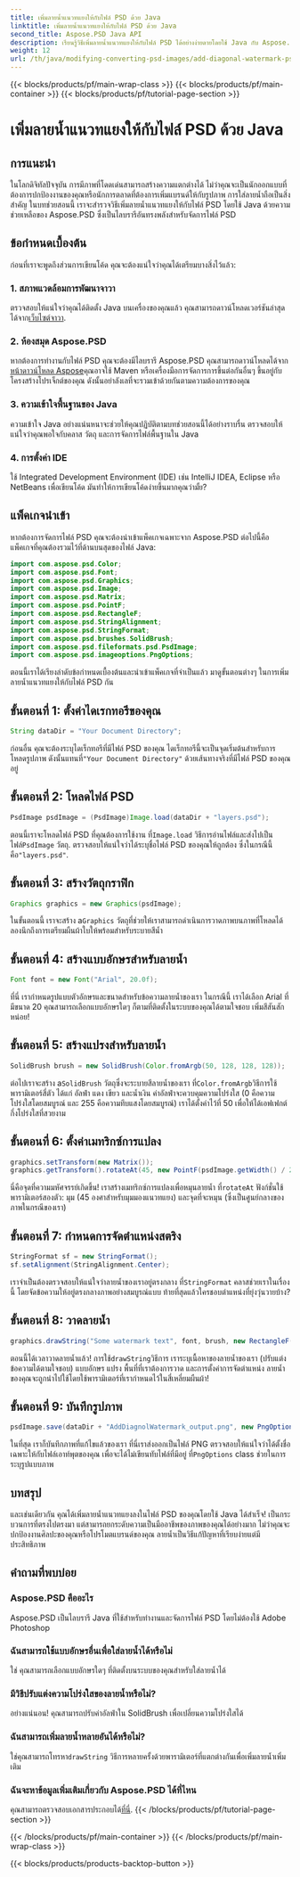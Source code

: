 ```yaml
---
title: เพิ่มลายน้ำแนวทแยงให้กับไฟล์ PSD ด้วย Java
linktitle: เพิ่มลายน้ำแนวทแยงให้กับไฟล์ PSD ด้วย Java
second_title: Aspose.PSD Java API
description: เรียนรู้วิธีเพิ่มลายน้ำแนวทแยงให้กับไฟล์ PSD ได้อย่างง่ายดายโดยใช้ Java กับ Aspose.PSD คำแนะนำทีละขั้นตอนเพื่อปรับปรุงภาพของคุณอย่างมั่นใจ
weight: 12
url: /th/java/modifying-converting-psd-images/add-diagonal-watermark-psd-files/
---
```


{{< blocks/products/pf/main-wrap-class >}}
{{< blocks/products/pf/main-container >}}
{{< blocks/products/pf/tutorial-page-section >}}

# เพิ่มลายน้ำแนวทแยงให้กับไฟล์ PSD ด้วย Java

## การแนะนำ
ในโลกดิจิทัลปัจจุบัน การมีภาพที่โดดเด่นสามารถสร้างความแตกต่างได้ ไม่ว่าคุณจะเป็นนักออกแบบที่ต้องการปกป้องงานของคุณหรือนักการตลาดที่ต้องการเพิ่มแบรนด์ให้กับรูปภาพ การใส่ลายน้ำถือเป็นสิ่งสำคัญ ในบทช่วยสอนนี้ เราจะสำรวจวิธีเพิ่มลายน้ำแนวทแยงให้กับไฟล์ PSD โดยใช้ Java ด้วยความช่วยเหลือของ Aspose.PSD ซึ่งเป็นไลบรารีอันทรงพลังสำหรับจัดการไฟล์ PSD
## ข้อกำหนดเบื้องต้น
ก่อนที่เราจะพูดถึงส่วนการเขียนโค้ด คุณจะต้องแน่ใจว่าคุณได้เตรียมบางสิ่งไว้แล้ว:
### 1. สภาพแวดล้อมการพัฒนาจาวา
 ตรวจสอบให้แน่ใจว่าคุณได้ติดตั้ง Java บนเครื่องของคุณแล้ว คุณสามารถดาวน์โหลดเวอร์ชันล่าสุดได้จาก[เว็บไซต์จาวา](https://www.oracle.com/java/technologies/javase-jdk11-downloads.html).
### 2. ห้องสมุด Aspose.PSD
 หากต้องการทำงานกับไฟล์ PSD คุณจะต้องมีไลบรารี Aspose.PSD คุณสามารถดาวน์โหลดได้จาก[หน้าดาวน์โหลด Aspose](https://releases.aspose.com/psd/java/)คุณอาจใช้ Maven หรือเครื่องมือการจัดการการขึ้นต่อกันอื่นๆ ขึ้นอยู่กับโครงสร้างโปรเจ็กต์ของคุณ ดังนั้นอย่าลังเลที่จะรวมเข้าด้วยกันตามความต้องการของคุณ
### 3. ความเข้าใจพื้นฐานของ Java
ความเข้าใจ Java อย่างแน่นหนาจะช่วยให้คุณปฏิบัติตามบทช่วยสอนนี้ได้อย่างราบรื่น ตรวจสอบให้แน่ใจว่าคุณพอใจกับคลาส วัตถุ และการจัดการไฟล์พื้นฐานใน Java
### 4. การตั้งค่า IDE
ใช้ Integrated Development Environment (IDE) เช่น IntelliJ IDEA, Eclipse หรือ NetBeans เพื่อเขียนโค้ด มันทำให้การเขียนโค้ดง่ายขึ้นมากคุณว่ามั้ย?
## แพ็คเกจนำเข้า
หากต้องการจัดการไฟล์ PSD คุณจะต้องนำเข้าแพ็คเกจเฉพาะจาก Aspose.PSD ต่อไปนี้คือแพ็คเกจที่คุณต้องรวมไว้ที่ด้านบนสุดของไฟล์ Java:
```java
import com.aspose.psd.Color;
import com.aspose.psd.Font;
import com.aspose.psd.Graphics;
import com.aspose.psd.Image;
import com.aspose.psd.Matrix;
import com.aspose.psd.PointF;
import com.aspose.psd.RectangleF;
import com.aspose.psd.StringAlignment;
import com.aspose.psd.StringFormat;
import com.aspose.psd.brushes.SolidBrush;
import com.aspose.psd.fileformats.psd.PsdImage;
import com.aspose.psd.imageoptions.PngOptions;
```
ตอนนี้เราได้เรียงลำดับข้อกำหนดเบื้องต้นและนำเข้าแพ็คเกจที่จำเป็นแล้ว มาดูขั้นตอนต่างๆ ในการเพิ่มลายน้ำแนวทแยงให้กับไฟล์ PSD กัน
## ขั้นตอนที่ 1: ตั้งค่าไดเรกทอรีของคุณ
```java
String dataDir = "Your Document Directory";
```
ก่อนอื่น คุณจะต้องระบุไดเร็กทอรีที่มีไฟล์ PSD ของคุณ ไดเร็กทอรีนี้จะเป็นจุดเริ่มต้นสำหรับการโหลดรูปภาพ ดังนั้นแทนที่`"Your Document Directory"` ด้วยเส้นทางจริงที่มีไฟล์ PSD ของคุณอยู่
## ขั้นตอนที่ 2: โหลดไฟล์ PSD
```java
PsdImage psdImage = (PsdImage)Image.load(dataDir + "layers.psd");
```
 ตอนนี้เราจะโหลดไฟล์ PSD ที่คุณต้องการใช้งาน ที่`Image.load` วิธีการอ่านไฟล์และส่งไปเป็นไฟล์`PsdImage` วัตถุ. ตรวจสอบให้แน่ใจว่าได้ระบุชื่อไฟล์ PSD ของคุณให้ถูกต้อง ซึ่งในกรณีนี้คือ`"layers.psd"`.
## ขั้นตอนที่ 3: สร้างวัตถุกราฟิก
```java
Graphics graphics = new Graphics(psdImage);
```
 ในขั้นตอนนี้ เราจะสร้าง a`Graphics` วัตถุที่ช่วยให้เราสามารถดำเนินการวาดภาพบนภาพที่โหลดได้ ลองนึกถึงการเตรียมผืนผ้าใบให้พร้อมสำหรับระบายสีน้ำ
## ขั้นตอนที่ 4: สร้างแบบอักษรสำหรับลายน้ำ
```java
Font font = new Font("Arial", 20.0f);
```
ที่นี่ เรากำหนดรูปแบบตัวอักษรและขนาดสำหรับข้อความลายน้ำของเรา ในกรณีนี้ เราได้เลือก Arial ที่มีขนาด 20 คุณสามารถเลือกแบบอักษรใดๆ ก็ตามที่ติดตั้งในระบบของคุณได้ตามใจชอบ เพิ่มสีสันสักหน่อย!
## ขั้นตอนที่ 5: สร้างแปรงสำหรับลายน้ำ
```java
SolidBrush brush = new SolidBrush(Color.fromArgb(50, 128, 128, 128));
```
 ต่อไปเราจะสร้าง a`SolidBrush` วัตถุซึ่งจะระบายสีลายน้ำของเรา ที่`Color.fromArgb`วิธีการใช้พารามิเตอร์สี่ตัว ได้แก่ อัลฟ่า แดง เขียว และน้ำเงิน ค่าอัลฟ่าจะควบคุมความโปร่งใส (0 คือความโปร่งใสโดยสมบูรณ์ และ 255 คือความทึบแสงโดยสมบูรณ์) เราได้ตั้งค่าไว้ที่ 50 เพื่อให้ได้เอฟเฟกต์กึ่งโปร่งใสที่สวยงาม
## ขั้นตอนที่ 6: ตั้งค่าเมทริกซ์การแปลง
```java
graphics.setTransform(new Matrix());
graphics.getTransform().rotateAt(45, new PointF(psdImage.getWidth() / 2, psdImage.getHeight() / 2));
```
 นี่คือจุดที่ความมหัศจรรย์เกิดขึ้น! เราสร้างเมทริกซ์การแปลงเพื่อหมุนลายน้ำ ที่`rotateAt` ฟังก์ชั่นใช้พารามิเตอร์สองตัว: มุม (45 องศาสำหรับมุมมองแนวทแยง) และจุดที่จะหมุน (ซึ่งเป็นศูนย์กลางของภาพในกรณีของเรา)
## ขั้นตอนที่ 7: กำหนดการจัดตำแหน่งสตริง
```java
StringFormat sf = new StringFormat();
sf.setAlignment(StringAlignment.Center);
```
 เราจำเป็นต้องตรวจสอบให้แน่ใจว่าลายน้ำของเราอยู่ตรงกลาง ที่`StringFormat` คลาสช่วยเราในเรื่องนี้ โดยจัดข้อความให้อยู่ตรงกลางภาพอย่างสมบูรณ์แบบ ท้ายที่สุดแล้วใครชอบตำแหน่งที่ยุ่งวุ่นวายบ้าง?
## ขั้นตอนที่ 8: วาดลายน้ำ
```java
graphics.drawString("Some watermark text", font, brush, new RectangleF(0, psdImage.getHeight() / 2, psdImage.getWidth(), psdImage.getHeight() / 2), sf);
```
 ตอนนี้ได้เวลาวาดลายน้ำแล้ว! การใช้`drawString`วิธีการ เราระบุเนื้อหาของลายน้ำของเรา (ปรับแต่งข้อความได้ตามใจชอบ) แบบอักษร แปรง พื้นที่ที่เราต้องการวาด และการตั้งค่าการจัดตำแหน่ง ลายน้ำของคุณจะถูกนำไปใช้โดยใช้พารามิเตอร์ที่เรากำหนดไว้ในสี่เหลี่ยมผืนผ้า!
## ขั้นตอนที่ 9: บันทึกรูปภาพ
```java
psdImage.save(dataDir + "AddDiagnolWatermark_output.png", new PngOptions());
```
 ในที่สุด เราก็บันทึกภาพที่แก้ไขแล้วของเรา ที่นี่เราส่งออกเป็นไฟล์ PNG ตรวจสอบให้แน่ใจว่าได้ตั้งชื่อเฉพาะให้กับไฟล์เอาท์พุตของคุณ เพื่อจะได้ไม่เขียนทับไฟล์ที่มีอยู่ ที่`PngOptions` class ช่วยในการระบุรูปแบบภาพ
## บทสรุป
และเช่นเดียวกัน คุณได้เพิ่มลายน้ำแนวทแยงลงในไฟล์ PSD ของคุณโดยใช้ Java ได้สำเร็จ! เป็นกระบวนการที่ตรงไปตรงมา แต่สามารถยกระดับความเป็นมืออาชีพของภาพของคุณได้อย่างมาก ไม่ว่าคุณจะปกป้องงานศิลปะของคุณหรือโปรโมตแบรนด์ของคุณ ลายน้ำเป็นวิธีแก้ปัญหาที่เรียบง่ายแต่มีประสิทธิภาพ

## คำถามที่พบบ่อย
### Aspose.PSD คืออะไร
Aspose.PSD เป็นไลบรารี Java ที่ใช้สำหรับทำงานและจัดการไฟล์ PSD โดยไม่ต้องใช้ Adobe Photoshop
### ฉันสามารถใช้แบบอักษรอื่นเพื่อใส่ลายน้ำได้หรือไม่
ใช่ คุณสามารถเลือกแบบอักษรใดๆ ที่ติดตั้งบนระบบของคุณสำหรับใส่ลายน้ำได้
### มีวิธีปรับแต่งความโปร่งใสของลายน้ำหรือไม่?
อย่างแน่นอน! คุณสามารถปรับค่าอัลฟ่าใน SolidBrush เพื่อเปลี่ยนความโปร่งใสได้
### ฉันสามารถเพิ่มลายน้ำหลายอันได้หรือไม่?
 ใช่คุณสามารถโทรหา`drawString` วิธีการหลายครั้งด้วยพารามิเตอร์ที่แตกต่างกันเพื่อเพิ่มลายน้ำเพิ่มเติม
### ฉันจะหาข้อมูลเพิ่มเติมเกี่ยวกับ Aspose.PSD ได้ที่ไหน
 คุณสามารถตรวจสอบเอกสารประกอบได้[ที่นี่](https://reference.aspose.com/psd/java/).
{{< /blocks/products/pf/tutorial-page-section >}}

{{< /blocks/products/pf/main-container >}}
{{< /blocks/products/pf/main-wrap-class >}}

{{< blocks/products/products-backtop-button >}}
